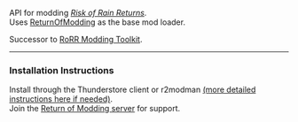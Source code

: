 API for modding [*Risk of Rain Returns*](https://store.steampowered.com/app/1337520/Risk_of_Rain_Returns/).  
Uses [ReturnOfModding](https://thunderstore.io/c/risk-of-rain-returns/p/ReturnOfModding/ReturnOfModding/) as the base mod loader.  

Successor to [RoRR Modding Toolkit](https://thunderstore.io/c/risk-of-rain-returns/p/RoRRModdingToolkit/RoRR_Modding_Toolkit/).  

---

### Installation Instructions
Install through the Thunderstore client or r2modman [(more detailed instructions here if needed)](https://return-of-modding.github.io/ModdingWiki/Playing/Getting-Started/).  
Join the [Return of Modding server](https://discord.gg/VjS57cszMq) for support.  
